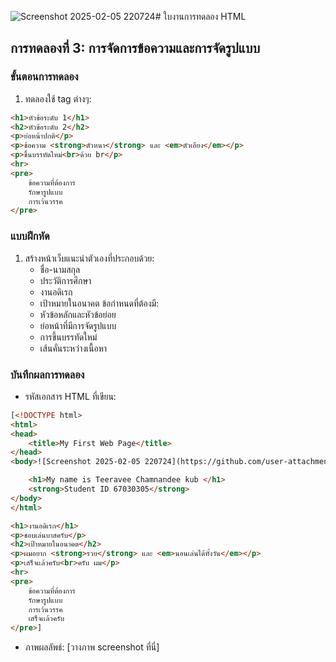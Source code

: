 ![Screenshot 2025-02-05 220724](https://github.com/user-attachments/assets/9b9dec26-ce1c-4517-89da-970c5fd001fc)# ใบงานการทดลอง HTML
 
## การทดลองที่ 3: การจัดการข้อความและการจัดรูปแบบ
### ขั้นตอนการทดลอง
1. ทดลองใช้ tag ต่างๆ:
```html
<h1>หัวข้อระดับ 1</h1>
<h2>หัวข้อระดับ 2</h2>
<p>ย่อหน้าปกติ</p>
<p>ข้อความ <strong>ตัวหนา</strong> และ <em>ตัวเอียง</em></p>
<p>ขึ้นบรรทัดใหม่<br>ด้วย br</p>
<hr>
<pre>
    ข้อความที่ต้องการ
    รักษารูปแบบ
    การเว้นวรรค
</pre>
```

### แบบฝึกหัด
1. สร้างหน้าเว็บแนะนำตัวเองที่ประกอบด้วย:
   - ชื่อ-นามสกุล
   - ประวัติการศึกษา
   - งานอดิเรก
   - เป้าหมายในอนาคต
 ข้อกำหนดที่ต้องมี:
   - หัวข้อหลักและหัวข้อย่อย
   - ย่อหน้าที่มีการจัดรูปแบบ
   - การขึ้นบรรทัดใหม่
   - เส้นคั่นระหว่างเนื้อหา
### บันทึกผลการทดลอง
- รหัสเอกสาร HTML ที่เขียน:
```html
[<!DOCTYPE html>
<html>
<head>
    <title>My First Web Page</title>
</head>
<body>![Screenshot 2025-02-05 220724](https://github.com/user-attachments/assets/7490d910-488f-4511-aec7-3af567ca986f)

    <h1>My name is Teeravee Chamnandee kub </h1>
    <strong>Student ID 67030305</strong>    
</body>
</html>

<h1>งานอดิเรก</h1>
<p>ชอบเล่นบาสครับ</p>
<h2>เป้าหมายในอนาคต</h2>
<p>ผมอยาก <strong>รวย</strong> และ <em>นอนเล่นได้ทั้งวัน</em></p>
<p>เสร็จเเล้วครับ<br>ครับ ผม</p>
<hr>
<pre>
    ข้อความที่ต้องการ
    รักษารูปแบบ
    การเว้นวรรค
    เสร็จเเล้วครับ
</pre>]
```
- ภาพผลลัพธ์:
[วางภาพ screenshot ที่นี่]


